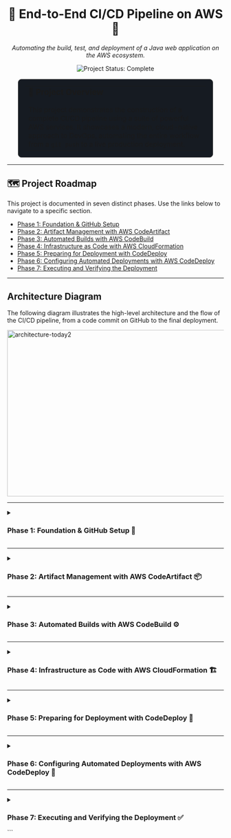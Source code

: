 <div align="center">

# 🚀 End-to-End CI/CD Pipeline on AWS 🚀

*Automating the build, test, and deployment of a Java web application on the AWS ecosystem.*

</div>

<!-- Project Status & Socials -->
<p align="center">
  <img src="https://img.shields.io/badge/Project_Status-Complete-brightgreen?style=for-the-badge" alt="Project Status: Complete"/>
  <!-- Optional: Add your social links -->
  <!-- <a href="YOUR_LINKEDIN_URL"><img src="https://img.shields.io/badge/LinkedIn-0077B5?style=for-the-badge&logo=linkedin&logoColor=white" alt="LinkedIn"/></a> -->
  <!-- <a href="YOUR_PORTFOLIO_URL"><img src="https://img.shields.io/badge/Portfolio-WebApp-blue?style=for-the-badge&logo=google-chrome&logoColor=white" alt="Portfolio"/></a> -->
</p>

<!-- Introduction Card -->
<div align="center">
  <table style="width: 90%; border: 1px solid #444; border-radius: 8px; background-color: #161b22; padding: 15px;">
    <tr>
      <td>
        <h3 style="margin-top: 0;">🎯 Project Overview</h3>
        <p style="margin-bottom: 0;">This project demonstrates the construction of a complete CI/CD pipeline using a suite of powerful AWS services. It showcases a modern, cloud-native approach to DevOps, automating the entire workflow from a <code>git push</code> to a live production deployment.</p>
      </td>
    </tr>
  </table>
</div>

---

## 🗺️ Project Roadmap

This project is documented in seven distinct phases. Use the links below to navigate to a specific section.

*   [Phase 1: Foundation & GitHub Setup](#phase-1)
*   [Phase 2: Artifact Management with AWS CodeArtifact](#phase-2)
*   [Phase 3: Automated Builds with AWS CodeBuild](#phase-3)
*   [Phase 4: Infrastructure as Code with AWS CloudFormation](#phase-4)
*   [Phase 5: Preparing for Deployment with CodeDeploy](#phase-5)
*   [Phase 6: Configuring Automated Deployments with AWS CodeDeploy](#phase-6)
*   [Phase 7: Executing and Verifying the Deployment](#phase-7)

---

## Architecture Diagram

The following diagram illustrates the high-level architecture and the flow of the CI/CD pipeline, from a code commit on GitHub to the final deployment.

<img width="1173" height="386" alt="architecture-today2" src="https://github.com/user-attachments/assets/70c93153-e71b-43d8-8b02-38036d65631b" />


---

<details id="phase-1">
<summary>
<h3>Phase 1: Foundation & GitHub Setup 🚀</h3>
</summary>

This foundational phase involved provisioning a secure AWS environment, scaffolding a web application, and establishing a version control workflow with Git and GitHub.

#### **Cloud Infrastructure & Security** 🌩️
My key tasks were:
*   **Created a dedicated IAM Admin User** to avoid using the root account for all operations.
*   **Launched a new `t2.micro` EC2 instance** running Amazon Linux 2023 to serve as the application host.
*   **Configured the instance's Security Group** to restrict SSH access strictly to my personal IP address.
*   **Generated and securely stored** a new `.pem` key pair for authenticating my SSH connections.

*My EC2 instance running successfully in the AWS Management Console:*
> <!-- Add screenshot here -->

---
#### **Remote Development & Application Scaffolding** 🛠️
Next, I configured the server and created the initial web application. My key tasks were:
*   **Connected to the EC2 instance remotely** using Visual Studio Code with the Remote-SSH extension.
*   **Installed project dependencies** on the server, including Apache Maven and Amazon Corretto 8 (Java).
*   **Used Maven's `archetype:generate` command** to instantly create the file structure for a standard Java web application.
*   **Modified the `index.jsp` file** to include a personalized welcome message as the first code change.

*VS Code showing the project files being edited directly on the remote EC2 server:*
> <!-- Add screenshot here -->

---
#### **Version Control with Git & GitHub** 🔄
Finally, I established a version control workflow. My key tasks were:
*   **Installed Git** on the EC2 instance.
*   **Initialized a local Git repository** in the project's root directory.
*   **Created a new public repository** on my GitHub account to host the project.
*   **Generated a GitHub Personal Access Token (PAT)** for secure, command-line authentication.
*   **Pushed the entire project** from my EC2 instance to the remote GitHub repository.

*The project code successfully pushed and visible in my new GitHub repository:*
> <!-- Add screenshot here -->

</details>

---

<details id="phase-2">
<summary>
<h3>Phase 2: Artifact Management with AWS CodeArtifact 📦</h3>
</summary>

In this phase, I established a secure, centralized artifact repository using AWS CodeArtifact. This ensures that all software packages for my project are managed in a private, reliable location.

#### **CodeArtifact Repository Setup** 🏛️
I started by creating the central hub for my project's dependencies. My key tasks were:
*   **Created a new CodeArtifact repository** named `nextwork-devops-cicd`.
*   **Configured the repository for `Maven` packages**, as this is a Java project.
*   **Enabled `maven-central-store` as a public upstream repository**, allowing CodeArtifact to fetch and cache public packages securely.

*My new CodeArtifact repository, ready to receive packages:*
> <!-- Add screenshot here -->

---
#### **IAM Configuration for Secure Access** 🔐
To allow my EC2 instance to communicate with CodeArtifact securely, I set up the necessary permissions. My key tasks were:
*   **Authored a new IAM policy** (`codeartifact-nextwork-consumer-policy`) granting specific CodeArtifact permissions.
*   **Created a new IAM role** (`ec2-instance-nextwork-cicd`) for the EC2 service.
*   **Attached the custom policy** to this new role.
*   **Assigned the IAM role** directly to my running EC2 instance, giving it permission to interact with CodeArtifact.

*The IAM role successfully attached to my EC2 instance in the AWS Console:*
> <!-- Add screenshot here -->

---
#### **Maven Integration & Project Build** 🔗
Finally, I connected my Maven project to the new repository and confirmed the integration. My key tasks were:
*   **Exported the temporary `CODEARTIFACT_AUTH_TOKEN`** as an environment variable in my EC2 terminal.
*   **Created and configured a `settings.xml` file** in my project's root to point Maven to the new repository.
*   **Successfully executed `mvn compile -s settings.xml`**, which triggered Maven to download dependencies from CodeArtifact.
*   **Verified that packages were uploaded** to the CodeArtifact repository by checking the AWS console.

*The "BUILD SUCCESS" message and the newly populated packages in CodeArtifact:*
> <!-- Add screenshot here -->

</details>

---

<details id="phase-3">
<summary>
<h3>Phase 3: Automated Builds with AWS CodeBuild ⚙️</h3>
</summary>

In this phase, I automated the build process for my application. I configured AWS CodeBuild to pull the source code from GitHub, compile it using dependencies from CodeArtifact, and store the resulting artifact in an S3 bucket.

#### **S3 Bucket for Artifacts** 🪣
My first step was creating a durable location to store my build outputs. My key tasks were:
*   **Created a new, private S3 bucket** to serve as a storage location for the build artifacts generated by CodeBuild.

*The new S3 bucket visible in the AWS Console:*
> <!-- Add screenshot here -->

---
#### **CodeBuild Project Configuration** 🏗️
Next, I configured the automated build job itself. My key tasks were:
*   **Set up a new CodeBuild project** and connected it to my GitHub repository.
*   **Configured the build environment** to use an Amazon Linux 2 image with Corretto 8, matching my development environment.
*   **Updated the project's IAM role** by attaching my `codeartifact-nextwork-consumer-policy`, granting it permission to access CodeArtifact.
*   **Pointed the artifact output** to the S3 bucket created in the previous step.

*My CodeBuild project configuration summary:*
> <!-- Add screenshot here -->

---
#### **Defining and Running the Build** 📝
Finally, I told CodeBuild how to build the project and ran the first test. My key tasks were:
*   **Created a `buildspec.yml` file** in my project's root to define the sequence of build commands.
*   **Pushed the `buildspec.yml` file** to my GitHub repository to make it available to CodeBuild.
*   **Manually triggered the first build** from the AWS CodeBuild console to test the entire configuration.
*   **Monitored the build logs** and confirmed that the build succeeded and the final `.war` artifact was uploaded to my S3 bucket.

*The successful build log in CodeBuild and the resulting artifact in S3:*
> <!-- Add screenshot here -->

</details>

---

<details id="phase-4">
<summary>
<h3>Phase 4: Infrastructure as Code with AWS CloudFormation 🏗️</h3>
</summary>

In this phase, I provisioned the production environment using Infrastructure as Code (IaC). I used AWS CloudFormation to create a separate, dedicated set of resources for deploying the live application, ensuring a clean separation from the development environment.

#### **Defining Infrastructure with a Template** 📜
I used a pre-written YAML template to define all the necessary resources, making the infrastructure repeatable and predictable. My key tasks were:
*   **Launched a new CloudFormation Stack** named `NextWorkCodeDeployEC2Stack`.
*   **Uploaded the `nextworkwebapp.yaml` template**, which defined a VPC, Subnet, Internet Gateway, Security Group, and an EC2 instance.
*   **Configured the `MyIP` parameter** with my IP address and a `/32` CIDR block to lock down SSH access for maximum security.
*   **Set the stack failure options** to roll back all resources, ensuring any failed deployments would be automatically cleaned up.

*The stack creation parameters in the AWS CloudFormation console:*
> <!-- Add screenshot here -->

---
#### **Monitoring Stack Creation** 🔍
After launching the stack, I monitored its creation to ensure all resources were provisioned correctly. My key tasks were:
*   **Watched the stack creation progress** in the "Events" tab of the CloudFormation console.
*   **Verified all resources** (VPC, EC2 instance, etc.) were successfully created in the "Resources" tab.
*   **Waited for the final stack status** to become `CREATE_COMPLETE`.

*A screenshot of the 'Resources' tab showing all the newly created infrastructure:*
> <!-- Add screenshot here -->

</details>

---

<details id="phase-5">
<summary>
<h3>Phase 5: Preparing for Deployment with CodeDeploy 📜</h3>
</summary>

In this phase, I prepared the instruction manual for AWS CodeDeploy. This involved creating a series of scripts to manage the application lifecycle and a manifest file (`appspec.yml`) to orchestrate the deployment process.

#### **Creating Deployment Scripts** ✍️
I wrote three essential shell scripts to control the application on the target server. My key tasks were:
*   **Created `install_dependencies.sh`** to install Tomcat and Apache httpd, and configure Apache as a reverse proxy.
*   **Created `start_server.sh`** to start the Tomcat and Apache services and enable them to run on system boot.
*   **Created `stop_server.sh`** to safely stop the running application services before a new deployment begins.

*The `scripts` folder and its contents in my VS Code explorer:*
> <!-- Add screenshot here -->

---
#### **Defining the Deployment Specification** 📋
I created the core configuration file that tells CodeDeploy exactly what to do. My key tasks were:
*   **Created an `appspec.yml` file** at the root of my project.
*   **Defined the `files` section** to map the built `.war` file from the artifact to the Tomcat webapps directory.
*   **Defined the `hooks` section** to trigger the shell scripts at specific deployment lifecycle events (`ApplicationStop`, `BeforeInstall`, and `ApplicationStart`).
*   **Updated the `buildspec.yml` file's artifact section** to ensure these new scripts and the `appspec.yml` were included in the final build artifact.

*The `appspec.yml` file and the updated `artifacts` section in `buildspec.yml`:*
> <!-- Add screenshot here -->

---
#### **Committing Deployment Files** ✅
Finally, I added these crucial new files to version control to make them available to the CI/CD pipeline. My key tasks were:
*   **Staged and committed** the new `scripts` folder, the `appspec.yml` file, and the changes to `buildspec.yml`.
*   **Pushed the commit** to the `master` branch on my GitHub repository.

*My GitHub repository showing the newly added `scripts` folder and `appspec.yml` file:*
> <!-- Add screenshot here -->

</details>

---

<details id="phase-6">
<summary>
<h3>Phase 6: Configuring Automated Deployments with AWS CodeDeploy 🤖</h3>
</summary>

In this phase, I configured AWS CodeDeploy, which automates the process of deploying my application to the production server. This involved creating an application, defining a deployment group, and setting up the necessary permissions.

#### **CodeDeploy Application & Service Role** 📦
First, I created the high-level components needed for CodeDeploy to operate. My key tasks were:
*   **Created a new CodeDeploy Application** named `nextwork-devops-cicd`, setting its compute platform to `EC2/On-premises`.
*   **Created a new IAM Service Role** (`NextWorkCodeDeployRole`) for CodeDeploy, attaching the `AWSCodeDeployRole` managed policy to grant it the necessary permissions to interact with EC2 and other services.

*The newly created CodeDeploy application and IAM role:*
> <!-- Add screenshot here -->

---
#### **Configuring the Deployment Group** 🎯
This is where I defined the specifics of the deployment strategy. My key tasks were:
*   **Created a Deployment Group** named `nextwork-devops-cicd-deploymentgroup`.
*   **Assigned the `NextWorkCodeDeployRole`** to the group as its service role.
*   **Set the deployment type** to `In-place`.
*   **Targeted the production server** by selecting EC2 instances tagged with `role: webserver`, which matched the instance launched by CloudFormation.
*   **Kept the deployment settings** to deploy `AllAtOnce` and disabled load balancing since I am only deploying to a single instance.

*The deployment group configuration showing the correctly matched EC2 instance:*
> <!-- Add screenshot here -->

</details>

---

<details id="phase-7">
<summary>
<h3>Phase 7: Executing and Verifying the Deployment ✅</h3>
</summary>

In this final phase, I put all the pieces together by manually triggering a deployment with AWS CodeDeploy. This involved pointing CodeDeploy to the correct build artifact, monitoring the deployment process, and finally verifying that the web application was successfully running on the production server.

#### **Triggering the Deployment from S3** 🚀
I initiated the deployment process from the CodeDeploy console. My key tasks were:
*   **Re-ran my CodeBuild project** to ensure the build artifact was up-to-date and included the latest deployment scripts.
*   **Created a new deployment** within my `nextwork-devops-cicd-deploymentgroup`.
*   **Specified the Revision location** by pasting the S3 URI of the `.zip` artifact produced by my latest CodeBuild run.

*The "Create deployment" page in CodeDeploy, showing the S3 revision location:*
> <!-- Add screenshot here -->

---
#### **Monitoring Deployment Lifecycle Events** 📊
I tracked the automated deployment as it happened. My key tasks were:
*   **Tracked the deployment progress** in real-time from the CodeDeploy console.
*   **Observed each lifecycle hook** from my `appspec.yml` (`ApplicationStop`, `BeforeInstall`, `ApplicationStart`, etc.) being executed successfully.
*   **Waited for the overall deployment status** to change to `Succeeded`.

*The deployment details page showing the successful lifecycle events:*
> <!-- Add screenshot here -->

---
#### **Accessing the Live Application** 🌐
The moment of truth! I verified that the deployment was a success. My key tasks were:
*   **Navigated to the target EC2 instance** from the deployment details page.
*   **Copied the instance's Public IPv4 DNS** address.
*   **Pasted the address into a web browser** and confirmed that my web application was live and accessible to the world.

*A screenshot of my live web application running in the browser!*
> <!-- Add screenshot here -->

</details>```
